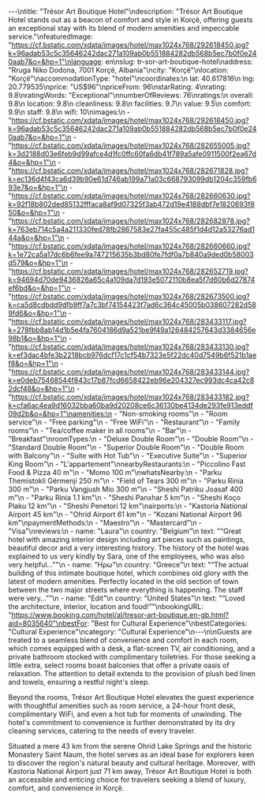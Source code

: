---\ntitle: "Trésor Art Boutique Hotel"\ndescription: "Trésor Art Boutique Hotel stands out as a beacon of comfort and style in Korçë, offering guests an exceptional stay with its blend of modern amenities and impeccable service."\nfeaturedImage: "https://cf.bstatic.com/xdata/images/hotel/max1024x768/292618450.jpg?k=96adab53c5c35646242dac271a109ab0b551884282db568b5ec7b0f0e240aab7&o=&hp=1"\nlanguage: en\nslug: tr-sor-art-boutique-hotel\naddress: "Rruga Niko Dodona, 7001 Korçë, Albania"\ncity: "Korçë"\nlocation: "Korçë"\naccommodationType: "hotel"\ncoordinates:\n  lat: 40.617816\n  lng: 20.779535\nprice: "US$96"\npriceFrom: 96\nstarRating: 4\nrating: 9.8\nratingWords: "Exceptional"\nnumberOfReviews: 76\nratings:\n  overall: 9.8\n  location: 9.8\n  cleanliness: 9.8\n  facilities: 9.7\n  value: 9.5\n  comfort: 9.9\n  staff: 9.8\n  wifi: 10\nimages:\n  - "https://cf.bstatic.com/xdata/images/hotel/max1024x768/292618450.jpg?k=96adab53c5c35646242dac271a109ab0b551884282db568b5ec7b0f0e240aab7&o=&hp=1"\n  - "https://cf.bstatic.com/xdata/images/hotel/max1024x768/282655005.jpg?k=3d2188d03e6feb9d99afce4d1fc0ffc60fa6db41f789a5afe0911500f2ea67d4&o=&hp=1"\n  - "https://cf.bstatic.com/xdata/images/hotel/max1024x768/282671828.jpg?k=ec136d4f43ca6d39b90e61d746ab199a71a03c668793099db1204c359fb693e7&o=&hp=1"\n  - "https://cf.bstatic.com/xdata/images/hotel/max1024x768/282660630.jpg?k=92f18b802ded85132fffaca8af9d07325f3ab472d19e4188dbf7e1820693f850&o=&hp=1"\n  - "https://cf.bstatic.com/xdata/images/hotel/max1024x768/282682878.jpg?k=763eb714c5a4a211330fed78fb2867583e27fa455c485f1d4d12a53276ad144a&o=&hp=1"\n  - "https://cf.bstatic.com/xdata/images/hotel/max1024x768/282660660.jpg?k=1e72ca5a17dc6b6fee9a747215635b3bd80fe7fdf0a7b840a9ded0b58003d579&o=&hp=1"\n  - "https://cf.bstatic.com/xdata/images/hotel/max1024x768/282652719.jpg?k=94694d70de9436826a65c4a109da7d193e5072110b8ea5f7d60b6d27874ef6bd&o=&hp=1"\n  - "https://cf.bstatic.com/xdata/images/hotel/max1024x768/282673500.jpg?k=ca5d8cdbdd9dfb9ff7a7c3bf74154423f7ad6c364c45005b038607282d589fd6&o=&hp=1"\n  - "https://cf.bstatic.com/xdata/images/hotel/max1024x768/283433117.jpg?k=278fbb8ab14d1b5e4fa7604186d9a521be9f49a126484257643d3384656e98b1&o=&hp=1"\n  - "https://cf.bstatic.com/xdata/images/hotel/max1024x768/283433130.jpg?k=ef3dac4bfe3b2218bcb976dcf17c1cf54b7323e5f22dc40d7549b6f521b1aef8&o=&hp=1"\n  - "https://cf.bstatic.com/xdata/images/hotel/max1024x768/283433144.jpg?k=e0deb75468544f843c17b87fcd6658422eb96e204327ec993dc4ca42c82dcf48&o=&hp=1"\n  - "https://cf.bstatic.com/xdata/images/hotel/max1024x768/283433182.jpg?k=cfa6ac4ea9d16032bba60ba9d20208ce6c36130be4134de293fe913eddf09d2b&o=&hp=1"\namenities:\n  - "Non-smoking rooms"\n  - "Room service"\n  - "Free parking"\n  - "Free WiFi"\n  - "Restaurant"\n  - "Family rooms"\n  - "Tea/coffee maker in all rooms"\n  - "Bar"\n  - "Breakfast"\nroomTypes:\n  - "Deluxe Double Room"\n  - "Double Room"\n  - "Standard Double Room"\n  - "Superior Double Room"\n  - "Double Room with Balcony"\n  - "Suite with Hot Tub"\n  - "Executive Suite"\n  - "Superior King Room"\n  - "L'appartement"\nnearbyRestaurants:\n  - "Piccolino Fast Food & Pizza 40 m"\n  - "Momo 100 m"\nwhatsNearby:\n  - "Parku Themistokli Gërmenji 250 m"\n  - "Field of Tears 300 m"\n  - "Parku Rinia 300 m"\n  - "Parku Vangjush Mio 300 m"\n  - "Sheshi Patriku Joasaf 400 m"\n  - "Parku Rinia 1.1 km"\n  - "Sheshi Panxhar 5 km"\n  - "Sheshi Koço Plaku 12 km"\n  - "Sheshi Penetori 12 km"\nairports:\n  - "Kastoria National Airport 45 km"\n  - "Ohrid Airport 61 km"\n  - "Kozani National Airport 96 km"\npaymentMethods:\n  - "Maestro"\n  - "Mastercard"\n  - "Visa"\nreviews:\n  - name: "Laura"\n    country: "Belgium"\n    text: "“Great hotel with amazing interior design including art pieces such as paintings, beautiful decor and a very interesting history. The history of the hotel was explained to us very kindly by Sara, one of the employees, who was also very helpful...”"\n  - name: "Ηρω"\n    country: "Greece"\n    text: "“The actual building of this intimate boutique hotel, which combines old glory with the latest of modern amenities. Perfectly located in the old section of town between the two major streets where everything is happening. The staff were very...”"\n  - name: "Edit"\n    country: "United States"\n    text: "“Loved the architecture, interior, location and food!”"\nbookingURL: "https://www.booking.com/hotel/al/tresor-art-boutique.en-gb.html?aid=8035640"\nbestFor: "Best for Cultural Experience"\nbestCategories: "Cultural Experience"\ncategory: "Cultural Experience"\n---\n\nGuests are treated to a seamless blend of convenience and comfort in each room, which comes equipped with a desk, a flat-screen TV, air conditioning, and a private bathroom stocked with complimentary toiletries. For those seeking a little extra, select rooms boast balconies that offer a private oasis of relaxation. The attention to detail extends to the provision of plush bed linen and towels, ensuring a restful night's sleep.

Beyond the rooms, Trésor Art Boutique Hotel elevates the guest experience with thoughtful amenities such as room service, a 24-hour front desk, complimentary WiFi, and even a hot tub for moments of unwinding. The hotel's commitment to convenience is further demonstrated by its dry cleaning services, catering to the needs of every traveler.

Situated a mere 43 km from the serene Ohrid Lake Springs and the historic Monastery Saint Naum, the hotel serves as an ideal base for explorers keen to discover the region's natural beauty and cultural heritage. Moreover, with Kastoria National Airport just 71 km away, Trésor Art Boutique Hotel is both an accessible and enticing choice for travelers seeking a blend of luxury, comfort, and convenience in Korçë.
